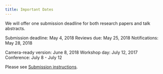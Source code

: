 ```yaml
---
title: Important Dates
---
```


We will offer one submission deadline for both research papers and talk abstracts.


Submission deadline:  May 4, 2018
Reviews due:          May 25, 2018
Notifications:        May 28, 2018


Camera-ready version:     June 8, 2018
Workshop day:             July 12, 2017
Conference:               July 8 - July 12

Please see [Submission instructions](/submit/).
